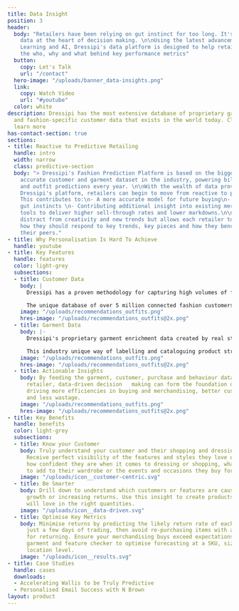 ```yaml
---
title: Data Insight
position: 3
header:
  body: "Retailers have been relying on gut instinct for too long. It's time to put
    data at the heart of decision making. \n\nUsing the latest advancements in Machine
    Learning and AI, Dressipi's data platform is designed to help retailers understand
    the who, why and what behind key performance metrics"
  button:
    copy: Let's Talk
    url: "/contact"
  hero-image: "/uploads/banner_data-insights.png"
  link:
    copy: Watch Video
    url: "#youtube"
  color: white
description: Dressipi has the most extensive database of proprietary garment data
  and fashion-specific customer data that exists in the world today. Click here to
  learn more
has-contact-section: true
sections:
- title: Reactive to Predictive Retailing
  handle: intro
  width: narrow
  class: predictive-section
  body: "> Dressipi's Fashion Prediction Platform is based on the biggest and most
    accurate customer and garment dataset in the industry, powering billions of product
    and outfit predictions every year. \n\nWith the wealth of data provided from using
    Dressipi's platform, retailers can begin to move from reactive to predictive retailing.
    This contributes to:\n- A more accurate model for future buying\n- Honing expert
    gut instincts \n- Contributing additional insight into existing merchandising
    tools to deliver higher sell-through rates and lower markdowns.\n\nThis does not
    distract from creativity and new trends but allows each retailer to better predict
    how they should respond to key trends, key pieces and how they benchmark against
    their peers."
- title: Why Personalisation Is Hard To Achieve
  handle: youtube
- title: Key Features
  handle: features
  color: light-grey
  subsections:
  - title: Customer Data
    body: |
      Dressipi has a proven methodology for capturing high volumes of fashion-specific customer data, giving retailers a deeper understanding of core customers and customer segments across all product sales and returns.

      The unique database of over 5 million connected fashion customers means retailers can see accurate data on attitudes to trends, preferences, lifestyle and where else the customer shops for key wardrobe items along with how their profile attributes shift over time.
    image: "/uploads/recommendations_outfits.png"
    hres-image: "/uploads/recommendations_outfits@2x.png"
  - title: Garment Data
    body: |-
      Dressipi's proprietary garment enrichment data created by real stylists is a world first. Each garment receives up to 35 data points which are checked and validated by an in-house stylist team.

      This industry unique way of labelling and cataloguing product streams gives the retailer a useful, data-driven view of all products attributes. It enables the platform to match the right size and fit of each garment to each customer as well as to create automated outfit suggestions in real-time that are personal to every customer.
    image: "/uploads/recommendations_outfits.png"
    hres-image: "/uploads/recommendations_outfits@2x.png"
  - title: Actionable Insights
    body: By feeding the garment, customer, purchase and behaviour data back to the
      retailer, data-driven decision   making can form the foundation of your business
      driving more efficiencies in buying and merchandising, better customer experiences
      and less wastage.
    image: "/uploads/recommendations_outfits.png"
    hres-image: "/uploads/recommendations_outfits@2x.png"
- title: Key Benefits
  handle: benefits
  color: light-grey
  subsections:
  - title: Know your Customer
    body: Truly understand your customer and their shopping and dressing preferences.
      Receive perfect visibility of the features and styles they love or won’t wear,
      how confident they are when it comes to dressing or shopping, what they want
      to add to their wardrobe or the events and occasions they buy for.
    image: "/uploads/icon__customer-centric.svg"
  - title: Be Smarter
    body: Drill down to understand which customers or features are causing high sales
      growth or increasing returns. Use this insight to create products your customers
      will love in the right quantities.
    image: "/uploads/icon__data-driven.svg"
  - title: Optimise Key Metrics
    body: Minimise returns by predicting the likely return rate of each product within
      just a few days of trading, then avoid re-purchasing items with a high propensity
      for returning. Ensure your merchandising buys exceed expectations by using Dressipi’s
      garment and feature checker to optimise forecasting at a SKU, size and individual
      location level.
    image: "/uploads/icon__results.svg"
- title: Case Studies
  handle: cases
  downloads:
  - Accelerating Wallis to be Truly Predictive
  - Personalised Email Success with N Brown
layout: product
---
```


